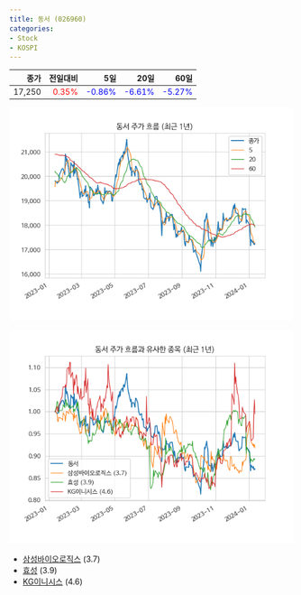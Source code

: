 ```yaml
---
title: 동서 (026960)
categories:
- Stock
- KOSPI
---
```


|종가|전일대비|5일|20일|60일|
|---:|-------:|--:|---:|---:|
|17,250|<span style="color: red">0.35%</span>|<span style="color: blue">-0.86%</span>|<span style="color: blue">-6.61%</span>|<span style="color: blue">-5.27%</span>|


<!-- more -->

![026960](/assets/images/stock/026960.png)

![026960](/assets/images/stock/026960_sim.png)

- [삼성바이오로직스](/207940/) (3.7)
- [효성](/004800/) (3.9)
- [KG이니시스](/035600/) (4.6)